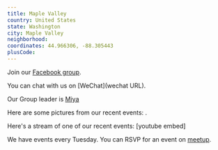 ```yaml
---
title: Maple Valley
country: United States
state: Washington
city: Maple Valley
neighborhood: 
coordinates: 44.966306, -88.305443
plusCode:
---
```

Join our [Facebook group](https://www.facebook.com/groups/free.code.camp.maple.valley).

You can chat with us on [WeChat](wechat URL).

Our Group leader is [Miya](freecodecamp.org/miya)

Here are some pictures from our recent events:
![]().

Here's a stream of one of our recent events:
[youtube embed]

We have events every Tuesday. You can RSVP for an event on [meetup](meetupurl).
